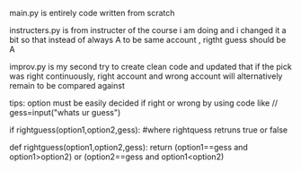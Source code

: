 main.py is entirely code written from scratch

instructers.py is from instructer of the course i am doing and i changed it a bit so that instead of always  A to be same account , rigtht guess should be A

improv.py is my second try to create clean code and updated that if the pick was right continuously, right account and wrong account will alternatively remain to be compared against

tips:
option must be easily decided if right or wrong by using code like 
//
gess=input("whats ur guess")

if rightguess(option1,option2,gess):
#where rightquess retruns true or false

def rightguess(option1,option2,gess):
return (option1==gess and option1>option2) or (option2==gess and option1<option2) 